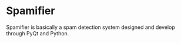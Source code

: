 # Spamifier
Spamifier is basically a spam detection system designed and develop through PyQt and Python.
